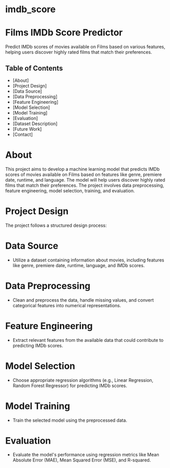 # imdb_score
# Films IMDb Score Predictor

Predict IMDb scores of movies available on Films based on various features, helping users discover highly rated films that match their preferences.

## Table of Contents

- [About]
- [Project Design]
- [Data Source]
- [Data Preprocessing]
- [Feature Engineering]
- [Model Selection]
- [Model Training]
- [Evaluation]
- [Dataset Description]
- [Future Work]
- [Contact]

# About

This project aims to develop a machine learning model that predicts IMDb scores of movies available on Films based on features like genre, premiere date, runtime, and language. The model will help users discover highly rated films that match their preferences. The project involves data preprocessing, feature engineering, model selection, training, and evaluation.

# Project Design

The project follows a structured design process:

# Data Source

- Utilize a dataset containing information about movies, including features like genre, premiere date, runtime, language, and IMDb scores.

# Data Preprocessing

- Clean and preprocess the data, handle missing values, and convert categorical features into numerical representations.

# Feature Engineering

- Extract relevant features from the available data that could contribute to predicting IMDb scores.

# Model Selection

- Choose appropriate regression algorithms (e.g., Linear Regression, Random Forest Regressor) for predicting IMDb scores.

# Model Training

- Train the selected model using the preprocessed data.

# Evaluation

- Evaluate the model's performance using regression metrics like Mean Absolute Error (MAE), Mean Squared Error (MSE), and R-squared.

